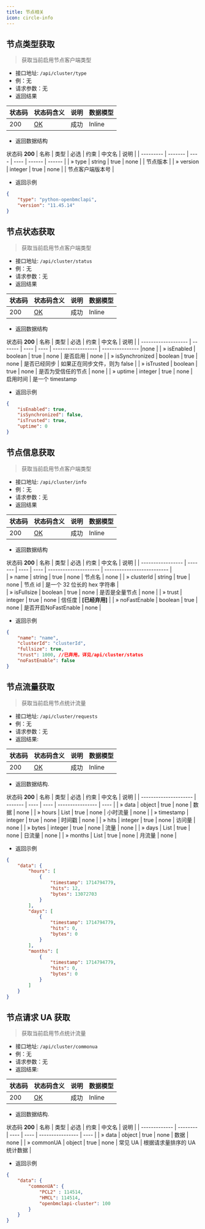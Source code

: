 ```yaml
---
title: 节点相关
icon: circle-info
---
```



## 节点类型获取<Badge text="GET" type="info" vertical="top" />
> 获取当前启用节点客户端类型
- 接口地址: `/api/cluster/type`
- 例：无
- 请求参数：无
- 返回结果

| 状态码 | 状态码含义                                               | 说明 | 数据模型  |
| ------ | ------------------------------------------------------- | ---- | -------- |
| 200    | [OK](https://tools.ietf.org/html/rfc7231#section-6.3.1) | 成功 | Inline   |
- 返回数据结构

状态码 **200**
| 名称      | 类型     | 必选 | 约束 | 中文名  | 说明   |
| --------- | ------- | ---- | ---- | ------ | ------ |
| » type    | string  | true | none |        | 节点版本   |
| » version    | integer  | true | none |        | 节点客户端版本号   |
- 返回示例
```json
{
    "type": "python-openbmclapi",
    "version": "11.45.14"
}
```


## 节点状态获取<Badge text="GET" type="info" vertical="top" />
> 获取当前启用节点客户端类型
- 接口地址: `/api/cluster/status`
- 例：无
- 请求参数：无
- 返回结果

| 状态码 | 状态码含义                                               | 说明 | 数据模型  |
| ------ | ------------------------------------------------------- | ---- | -------- |
| 200    | [OK](https://tools.ietf.org/html/rfc7231#section-6.3.1) | 成功 | Inline   |

- 返回数据结构

状态码 **200**
| 名称                 | 类型    | 必选 | 约束 | 中文名             | 说明                        |
| ------------------- | ------- | ---- | ---- | ------------------ | ---------------            |none                       |
| » isEnabled      | boolean | true | none | 是否启用           | none                       |
| » isSynchronized | boolean | true | none | 是否已经同步       | 如果正在同步文件，则为 false |
| » isTrusted      | boolean | true | none | 是否为受信任的节点  | none                       |
| » uptime         | integer | true | none | 启用时间           | 是一个 timestamp         
- 返回示例
```json
{
    "isEnabled": true,
    "isSynchronized": false,
    "isTrusted": true,
    "uptime": 0
}
```

## 节点信息获取<Badge text="GET" type="info" vertical="top" />
> 获取当前启用节点客户端类型
- 接口地址: `/api/cluster/info`
- 例：无
- 请求参数：无
- 返回结果

| 状态码 | 状态码含义                                               | 说明 | 数据模型  |
| ------ | ------------------------------------------------------- | ---- | -------- |
| 200    | [OK](https://tools.ietf.org/html/rfc7231#section-6.3.1) | 成功 | Inline   |

- 返回数据结构

状态码 **200**
| 名称              | 类型    | 必选  | 约束 | 中文名                 | 说明                       |
| ----------------- | ------- | ---- | ---- | --------------------- | -------------------------- |  
| » name         | string  | true | none | 节点名                 | none                       |
| » clusterId    | string  | true | none | 节点 id                | 是一个 32 位长的 hex 字符串 |         
| » isFullsize   | boolean | true | none | 是否是全量节点         | none                       |
| » trust        | integer | true | none | 信任度                 | **[已经弃用]**             |
| » noFastEnable | boolean | true | none | 是否开启NoFastEnable   | none                      | 
- 返回示例
```json
{
    "name": "name",
    "clusterId": "clusterId",
    "fullsize": true,
    "trust": 1000, //已弃用，详见/api/cluster/status
    "noFastEnable": false
}
```


## 节点流量获取<Badge text="GET" type="info" vertical="top" />
> 获取当前启用节点统计流量
- 接口地址: `/api/cluster/requests`
- 例：无
- 请求参数：无
- 返回结果: 

| 状态码 | 状态码含义                                               | 说明 | 数据模型  |
| ------ | ------------------------------------------------------- | ---- | -------- |
| 200    | [OK](https://tools.ietf.org/html/rfc7231#section-6.3.1) | 成功 | Inline   |

- 返回数据结构.

状态码 **200**
| 名称                  | 类型     | 必选 | 约束 | 中文名           | 说明 |
| --------------------- | ------- | ---- | ---- | ---------------- | ---- |
| » data                | object  | true | none | 数据             | none |
| » hours            | List    | true | none | 小时流量         | none |
| » timestamp      | integer | true | none | 时间戳           | none |
| » hits           | integer | true | none | 访问量           | none |
| » bytes          | integer | true | none | 流量             | none |
| » days             | List    | true | none | 日流量           | none |
| » months           | List    | true | none | 月流量           | none |

- 返回示例
```json
{
    "data": {
        "hours": [
            {
                "timestamp": 1714794779,
                "hits": 12,
                "bytes": 13072703
            }
        ],
        "days": [
            {
                "timestamp": 1714794779,
                "hits": 0,
                "bytes": 0
            }
        ],
        "months": [
            {
                "timestamp": 1714794779,
                "hits": 0,
                "bytes": 0
            }
        ]
    }
}
```


## 节点请求 UA 获取<Badge text="GET" type="info" vertical="top" />
> 获取当前启用节点统计流量
- 接口地址: `/api/cluster/commonua`
- 例：无
- 请求参数：无
- 返回结果: 

| 状态码 | 状态码含义                                               | 说明 | 数据模型  |
| ------ | ------------------------------------------------------- | ---- | -------- |
| 200    | [OK](https://tools.ietf.org/html/rfc7231#section-6.3.1) | 成功 | Inline   |

- 返回数据结构.

状态码 **200**
| 名称          | 类型     | 必选  | 约束 | 中文名           | 说明                        |
| ------------- | -------- | ---- | ---- | ---------------- | ----                       |
| » data        | object   | true | none | 数据             | none                       |
| » commonUA | object   | true | none | 常见 UA          | 根据请求量排序的 UA 统计数据 |

- 返回示例
```json
{
    "data": {
        "commonUA": {
            "PCL2" : 114514,
            "HMCL": 114514,
            "openbmclapi-cluster": 100
        }
    }
}
```